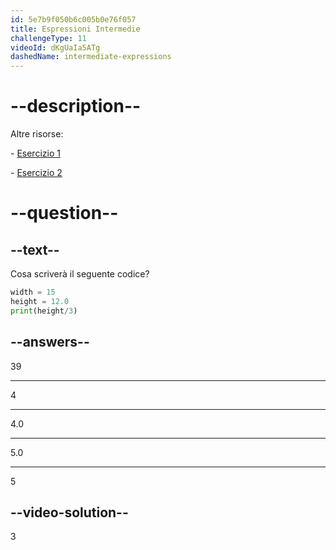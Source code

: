 ```yaml
---
id: 5e7b9f050b6c005b0e76f057
title: Espressioni Intermedie
challengeType: 11
videoId: dKgUaIa5ATg
dashedName: intermediate-expressions
---
```


# --description--

Altre risorse:

\- [Esercizio 1](https://youtu.be/t_4DPwsaGDY)

\- [Esercizio 2](https://youtu.be/wgkC8SxraAQ)

# --question--

## --text--

Cosa scriverà il seguente codice?

```python
width = 15
height = 12.0
print(height/3)
```

## --answers--

39

---

4

---

4.0

---

5.0

---

5

## --video-solution--

3

